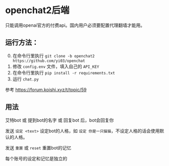 # openchat2后端

只能调用openai官方的付费api。国内用户必须要配置代理翻墙才能用。

## 运行方法：

0. 在命令行里执行 `git clone -b openchat2 https://github.com/yi03/openchat`
1. 修改 `config.env` 文件，填入自己的 `API_KEY`
2. 在命令行里执行 `pip install -r requirements.txt`
3. 运行 `chat.py`

参考 https://forum.koishi.xyz/t/topic/59

## 用法

艾特bot 或 提到bot的名字 或 回复bot 后，bot会回复你

发送 `设定 <text>` 设定bot的人格，如 `设定 你是一只猫猫`，不设定人格的话会使用默认的人格。

发送 `重置` 或 `reset` 重置bot的记忆

每个账号的设定和记忆是独立的
